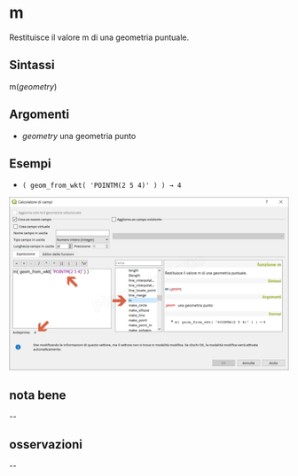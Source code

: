 # m

Restituisce il valore m di una geometria puntuale.

## Sintassi

m(_geometry_) 

## Argomenti

* _geometry_ una geometria punto

## Esempi

* `( geom_from_wkt( 'POINTM(2 5 4)' ) ) → 4`

![](../../img/geometria/m/m1.png)

## nota bene

--

## osservazioni

--